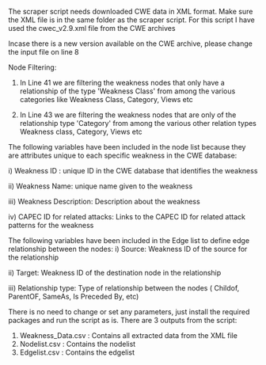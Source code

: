 The scraper script needs downloaded CWE data in XML format. Make sure the XML file is in the same folder as the scraper script.
For this script I have used the cwec_v2.9.xml file from the CWE archives

Incase there is a new version available on the CWE archive, please change the input file on line 8

Node Filtering: 

1. In Line 41 we are filtering the weakness nodes that only have a relationship of the type 'Weakness Class' from among the various categories like Weakness Class, Category, Views etc 

2. In Line 43 we are filtering the weakness nodes that are only of the relationship type 'Category' from among the various other relation types Weakness class, Category, Views etc 

The following variables have been included in the node list because they are attributes unique to each specific weakness in the CWE database:

i) Weakness ID : unique ID in the CWE database that identifies the weakness

ii) Weakness Name: unique name given to the weakness

iii) Weakness Description: Description about the weakness

iv) CAPEC ID for related attacks: Links to the CAPEC ID for related attack patterns for the weakness

The following variables have been included in the Edge  list to define edge relationship between the nodes:
i) Source: Weakness ID of the source for the relationship

ii) Target: Weakness ID of the destination node in the relationship

iii) Relationship type: Type of relationship between the nodes ( Childof, ParentOF, SameAs, Is Preceded By, etc)

There is no need to change or set any parameters, just install the required packages and run the script as is. 
There are 3 outputs from the script:
  1. Weakness_Data.csv : Contains all extracted data from the XML file
  2. Nodelist.csv : Contains the nodelist 
  3. Edgelist.csv : Contains the edgelist

